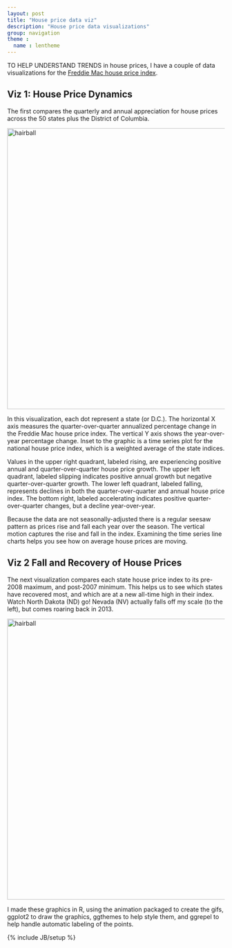 ```yaml
---
layout: post
title: "House price data viz"
description: "House price data visualizations"
group: navigation
theme :
  name : lentheme
---
```


TO HELP UNDERSTAND TRENDS in house prices, I have a couple of data visualizations for the <a href="http://www.freddiemac.com/finance/house_price_index.html">Freddie Mac house price index</a>.


## Viz 1: House Price Dynamics

The first compares the quarterly and annual appreciation for house prices across the 50 states plus the District of Columbia.

<img src="{{ site.url }}/img/charts_may_4_2016/hpi_dots.gif" alt="hairball" style="width: 650px;"/>


In this visualization, each dot represent a state (or D.C.). The horizontal X axis measures the quarter-over-quarter annualized percentage change in the Freddie Mac house price index. The vertical Y axis shows the year-over-year percentage change. Inset to the graphic is a time series plot for the national house price index, which is a weighted average of the state indices.

Values in the upper right quadrant, labeled rising, are experiencing positive annual and quarter-over-quarter house price growth. The upper left quadrant, labeled slipping indicates positive annual growth but negative quarter-over-quarter growth. The lower left quadrant, labeled falling, represents declines in both the quarter-over-quarter and annual house price index. The bottom right, labeled accelerating indicates positive quarter-over-quarter changes, but a decline year-over-year.

Because the data are not seasonally-adjusted there is a regular seesaw pattern as prices rise and fall each year over the season. The vertical motion captures the rise and fall in the index. Examining the time series line charts helps you see how on average house prices are moving.

## Viz 2 Fall and Recovery of House Prices

The next visualization compares each state house price index to its pre-2008 maximum, and post-2007 minimum. This helps us to see which states have recovered most, and which are at a new all-time high in their index. Watch North Dakota (ND) go! Nevada (NV) actually falls off my scale (to the left), but comes roaring back in 2013.


<img src="{{ site.url }}/img/charts_may_4_2016/hpi_dots2.gif" alt="hairball" style="width: 650px;"/> 

I made these graphics in R, using the animation packaged to create the gifs, ggplot2 to draw the graphics, ggthemes to help style them, and ggrepel to help handle automatic labeling of the points.

{% include JB/setup %}
